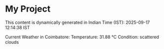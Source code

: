 # My Project

This content is dynamically generated in Indian Time (IST): 2025-09-17 12:14:38 IST


Current Weather in Coimbatore:
Temperature: 31.88 °C
Condition: scattered clouds
